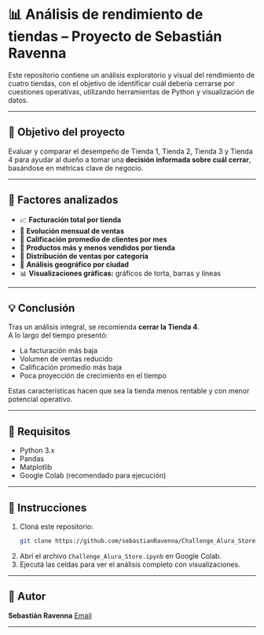 # 📊 Análisis de rendimiento de tiendas – Proyecto de Sebastián Ravenna

Este repositorio contiene un análisis exploratorio y visual del rendimiento de cuatro tiendas, con el objetivo de identificar cuál debería cerrarse por cuestiones operativas, utilizando herramientas de Python y visualización de datos.

---

## 🎯 Objetivo del proyecto

Evaluar y comparar el desempeño de Tienda 1, Tienda 2, Tienda 3 y Tienda 4 para ayudar al dueño a tomar una **decisión informada sobre cuál cerrar**, basándose en métricas clave de negocio.

---

## 🧩 Factores analizados

- 📈 **Facturación total por tienda**
- 📆 **Evolución mensual de ventas**
- 🌟 **Calificación promedio de clientes por mes**
- 🎯 **Productos más y menos vendidos por tienda**
- 🧮 **Distribución de ventas por categoría**
- 📍 **Análisis geográfico por ciudad**
- 📊 **Visualizaciones gráficas:** gráficos de torta, barras y líneas

---

## 💡 Conclusión

Tras un análisis integral, se recomienda **cerrar la Tienda 4**.  
A lo largo del tiempo presentó:

- La facturación más baja
- Volumen de ventas reducido
- Calificación promedio más baja
- Poca proyección de crecimiento en el tiempo

Estas características hacen que sea la tienda menos rentable y con menor potencial operativo.

---

## 🔧 Requisitos

- Python 3.x  
- Pandas  
- Matplotlib  
- Google Colab (recomendado para ejecución)

---

## 🚀 Instrucciones

1. Cloná este repositorio:
   ```bash
   git clone https://github.com/sebastianRavenna/Challenge_Alura_Store
   ```
2. Abrí el archivo `Challenge_Alura_Store.ipynb` en Google Colab.
3. Ejecutá las celdas para ver el análisis completo con visualizaciones.

---

## 👤 Autor

**Sebastián Ravenna**
[Email](mailto:sebastian.ravenna@gmail.com)

---
